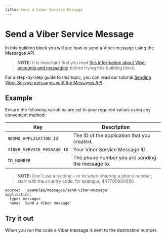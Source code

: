 ```yaml
---
title: Send a Viber Service Message
---
```


# Send a Viber Service Message

In this building block you will see how to send a Viber message using the Messages API.

> **NOTE:** It is important that you read [this information about Viber accounts and messaging](/messages/concepts/viber) before trying this building block.

For a step-by-step guide to this topic, you can read our tutorial [Sending Viber Service messages with the Messages API](/tutorials/sending-viber-service-messages-with-messages-api).

## Example

Ensure the following variables are set to your required values using any convenient method:

Key | Description
-- | --
`NEXMO_APPLICATION_ID` | The ID of the application that you created.
`VIBER_SERVICE_MESSAGE_ID` | Your Viber Service Message ID.
`TO_NUMBER` | The phone number you are sending the message to. 

> **NOTE:** Don't use a leading `+` or `00` when entering a phone number, start with the country code, for example, 447700900000.

```building_blocks
source: '_examples/messages/send-viber-message'
application:
  type: messages
  name: 'Send a Viber message'
```

## Try it out

When you run the code a Viber message is sent to the destination number.
